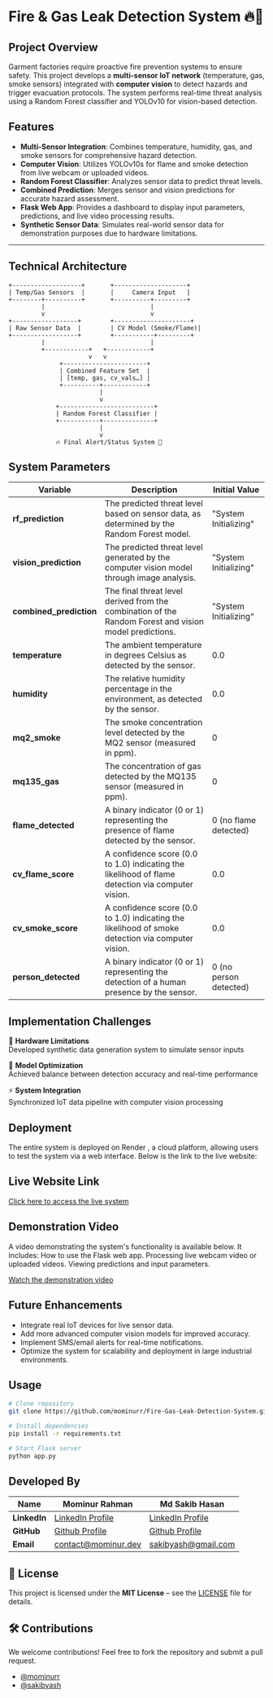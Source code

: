 # Fire & Gas Leak Detection System 🔥🚨

## Project Overview
Garment factories require proactive fire prevention systems to ensure safety. This project develops a **multi-sensor IoT network** (temperature, gas, smoke sensors) integrated with **computer vision** to detect hazards and trigger evacuation protocols. The system performs real-time threat analysis using a Random Forest classifier and YOLOv10 for vision-based detection.


## Features
- **Multi-Sensor Integration**: Combines temperature, humidity, gas, and smoke sensors for comprehensive hazard detection.
- **Computer Vision**: Utilizes YOLOv10s for flame and smoke detection from live webcam or uploaded videos.
- **Random Forest Classifier**: Analyzes sensor data to predict threat levels.
- **Combined Prediction**: Merges sensor and vision predictions for accurate hazard assessment.
- **Flask Web App**: Provides a dashboard to display input parameters, predictions, and live video processing results.
- **Synthetic Sensor Data**: Simulates real-world sensor data for demonstration purposes due to hardware limitations.

---

## Technical Architecture
```plaintext
+-------------------+       +--------------------+
| Temp/Gas Sensors  |       |     Camera Input   |
+--------+----------+       +----------+---------+
         |                             |
         v                             v
+------------------+        +---------------------+
| Raw Sensor Data  |        | CV Model (Smoke/Flame)|
+------------------+        +-----------+---------+
         |                             |
         +------------+   +------------+
                      v   v
              +-----------------------+
              | Combined Feature Set  |
              | [temp, gas, cv_vals…] |
              +----------+------------+
                         |
                         v
             +--------------------------+
             | Random Forest Classifier |
             +-----------+--------------+
                         |
                         v
             🔥 Final Alert/Status System 🔔

```

## System Parameters

| **Variable**           | **Description**                                                                                                                                          | **Initial Value**                    |
|------------------------|----------------------------------------------------------------------------------------------------------------------------------------------------------|--------------------------------------|
| **rf_prediction**       | The predicted threat level based on sensor data, as determined by the Random Forest model.                                                             | "System Initializing"                |
| **vision_prediction**   | The predicted threat level generated by the computer vision model through image analysis.                                                               | "System Initializing"                |
| **combined_prediction** | The final threat level derived from the combination of the Random Forest and vision model predictions.                                                   | "System Initializing"                |                                |
| **temperature**         | The ambient temperature in degrees Celsius as detected by the sensor.                                                                                   | 0.0                                  |
| **humidity**            | The relative humidity percentage in the environment, as detected by the sensor.                                                                        | 0.0                                  |
| **mq2_smoke**           | The smoke concentration level detected by the MQ2 sensor (measured in ppm).                                                                              | 0                                    |
| **mq135_gas**           | The concentration of gas detected by the MQ135 sensor (measured in ppm).                                                                                | 0                                    |
| **flame_detected**      | A binary indicator (0 or 1) representing the presence of flame detected by the sensor.                                                                  | 0 (no flame detected)                |
| **cv_flame_score**      | A confidence score (0.0 to 1.0) indicating the likelihood of flame detection via computer vision.                                                      | 0.0                                  |
| **cv_smoke_score**      | A confidence score (0.0 to 1.0) indicating the likelihood of smoke detection via computer vision.                                                      | 0.0                                  |
| **person_detected**     | A binary indicator (0 or 1) representing the detection of a human presence by the sensor.                                                              | 0 (no person detected)               |



## Implementation Challenges

🚧 **Hardware Limitations**  
Developed synthetic data generation system to simulate sensor inputs

🎯 **Model Optimization**  
Achieved balance between detection accuracy and real-time performance

⚡ **System Integration**  
Synchronized IoT data pipeline with computer vision processing


## Deployment
The entire system is deployed on Render , a cloud platform, allowing users to test the system via a web interface. Below is the link to the live website:

## Live Website Link
[Click here to access the live system](https://fire-gas-leak-detection-system.onrender.com)

## Demonstration Video
A video demonstrating the system's functionality is available below. It includes:
How to use the Flask web app.
Processing live webcam video or uploaded videos.
Viewing predictions and input parameters.

[Watch the demonstration video](https://www.youtube.com/watch?v=yW5mhh5N3Bk)

## Future Enhancements
- Integrate real IoT devices for live sensor data.
- Add more advanced computer vision models for improved accuracy.
- Implement SMS/email alerts for real-time notifications.
- Optimize the system for scalability and deployment in large industrial environments.

## Usage

```bash
# Clone repository
git clone https://github.com/mominurr/Fire-Gas-Leak-Detection-System.git

# Install dependencies
pip install -r requirements.txt

# Start Flask server
python app.py
```
## Developed By
| **Name**  | **Mominur Rahman**             | **Md Sakib Hasan**        |
|----------------|--------------------------------|-----------------------|
| **LinkedIn**   | [LinkedIn Profile](https://www.linkedin.com/in/mominur--rahman/) | [LinkedIn Profile](http://www.linkedin.com/in/md-sakib-hasan-1b060b299) |
| **GitHub**     | [Github Profile](https://github.com/mominurr) | [Github Profile](https://github.com/Sakibyash)        |
| **Email**      | [contact@mominur.dev](mailto:contact@mominur.dev)  | [sakibyash@gmail.com](mailto:sakibyash@gmail.com) |



## 📜 License
This project is licensed under the **MIT License** – see the [LICENSE](LICENSE) file for details.

## 🛠️ Contributions
We welcome contributions! Feel free to fork the repository and submit a pull request.
- [@mominurr](https://github.com/mominurr)
- [@sakibyash](https://github.com/Sakibyash)


